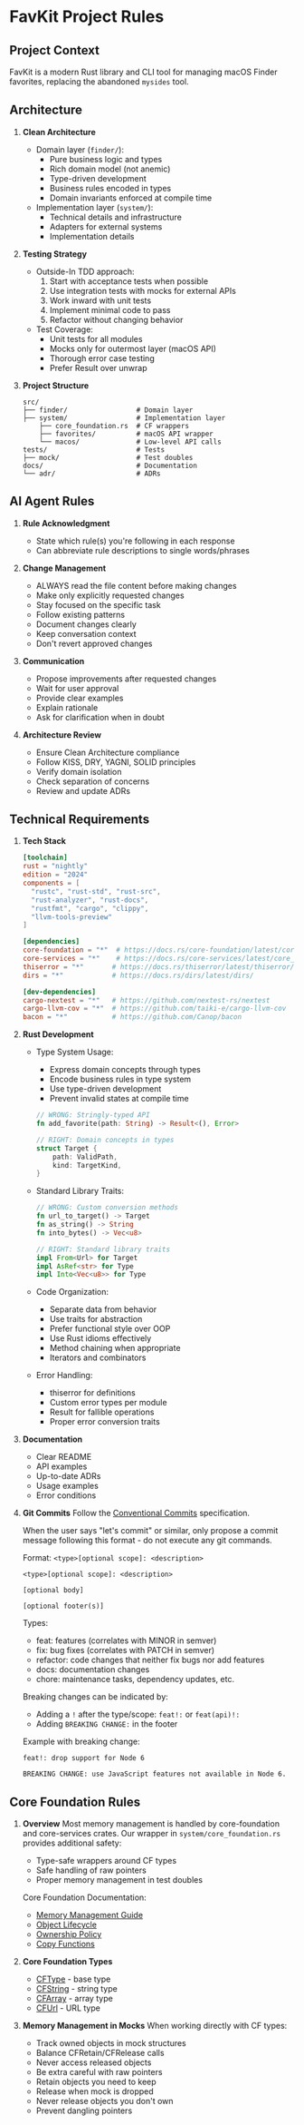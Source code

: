 # FavKit Project Rules

## Project Context

FavKit is a modern Rust library and CLI tool for managing macOS Finder favorites, replacing the abandoned `mysides` tool.

## Architecture

1. **Clean Architecture**
   - Domain layer (`finder/`):
     - Pure business logic and types
     - Rich domain model (not anemic)
     - Type-driven development
     - Business rules encoded in types
     - Domain invariants enforced at compile time
   - Implementation layer (`system/`):
     - Technical details and infrastructure
     - Adapters for external systems
     - Implementation details

2. **Testing Strategy**
   - Outside-In TDD approach:
     1. Start with acceptance tests when possible
     2. Use integration tests with mocks for external APIs
     3. Work inward with unit tests
     4. Implement minimal code to pass
     5. Refactor without changing behavior
   - Test Coverage:
     - Unit tests for all modules
     - Mocks only for outermost layer (macOS API)
     - Thorough error case testing
     - Prefer Result over unwrap

3. **Project Structure**
   ```
   src/
   ├── finder/                 # Domain layer
   ├── system/                 # Implementation layer
       ├── core_foundation.rs  # CF wrappers
       ├── favorites/          # macOS API wrapper
       └── macos/              # Low-level API calls
   tests/                      # Tests
   ├── mock/                   # Test doubles
   docs/                       # Documentation
   └── adr/                    # ADRs
   ```

## AI Agent Rules

1. **Rule Acknowledgment**
   - State which rule(s) you're following in each response
   - Can abbreviate rule descriptions to single words/phrases

2. **Change Management**
   - ALWAYS read the file content before making changes
   - Make only explicitly requested changes
   - Stay focused on the specific task
   - Follow existing patterns
   - Document changes clearly
   - Keep conversation context
   - Don't revert approved changes

3. **Communication**
   - Propose improvements after requested changes
   - Wait for user approval
   - Provide clear examples
   - Explain rationale
   - Ask for clarification when in doubt

4. **Architecture Review**
   - Ensure Clean Architecture compliance
   - Follow KISS, DRY, YAGNI, SOLID principles
   - Verify domain isolation
   - Check separation of concerns
   - Review and update ADRs

## Technical Requirements

1. **Tech Stack**
   ```toml
   [toolchain]
   rust = "nightly"
   edition = "2024"
   components = [
     "rustc", "rust-std", "rust-src",
     "rust-analyzer", "rust-docs",
     "rustfmt", "cargo", "clippy",
     "llvm-tools-preview"
   ]

   [dependencies]
   core-foundation = "*"  # https://docs.rs/core-foundation/latest/core_foundation/
   core-services = "*"    # https://docs.rs/core-services/latest/core_services/
   thiserror = "*"       # https://docs.rs/thiserror/latest/thiserror/
   dirs = "*"            # https://docs.rs/dirs/latest/dirs/

   [dev-dependencies]
   cargo-nextest = "*"   # https://github.com/nextest-rs/nextest
   cargo-llvm-cov = "*"  # https://github.com/taiki-e/cargo-llvm-cov
   bacon = "*"           # https://github.com/Canop/bacon
   ```

2. **Rust Development**
   - Type System Usage:
     - Express domain concepts through types
     - Encode business rules in type system
     - Use type-driven development
     - Prevent invalid states at compile time
     ```rust
     // WRONG: Stringly-typed API
     fn add_favorite(path: String) -> Result<(), Error>
     
     // RIGHT: Domain concepts in types
     struct Target {
         path: ValidPath,
         kind: TargetKind,
     }
     ```

   - Standard Library Traits:
     ```rust
     // WRONG: Custom conversion methods
     fn url_to_target() -> Target
     fn as_string() -> String
     fn into_bytes() -> Vec<u8>
     
     // RIGHT: Standard library traits
     impl From<Url> for Target
     impl AsRef<str> for Type
     impl Into<Vec<u8>> for Type
     ```

   - Code Organization:
     - Separate data from behavior
     - Use traits for abstraction
     - Prefer functional style over OOP
     - Use Rust idioms effectively
     - Method chaining when appropriate
     - Iterators and combinators

   - Error Handling:
     - thiserror for definitions
     - Custom error types per module
     - Result for fallible operations
     - Proper error conversion traits

3. **Documentation**
   - Clear README
   - API examples
   - Up-to-date ADRs
   - Usage examples
   - Error conditions

4. **Git Commits**
   Follow the [Conventional Commits](https://www.conventionalcommits.org/en/v1.0.0/) specification.
   
   When the user says "let's commit" or similar, only propose a commit message following this format - do not execute any git commands.

   Format: `<type>[optional scope]: <description>`
   ```
   <type>[optional scope]: <description>

   [optional body]

   [optional footer(s)]
   ```
   Types:
   - feat: features (correlates with MINOR in semver)
   - fix: bug fixes (correlates with PATCH in semver)
   - refactor: code changes that neither fix bugs nor add features
   - docs: documentation changes
   - chore: maintenance tasks, dependency updates, etc.
   
   Breaking changes can be indicated by:
   - Adding a `!` after the type/scope: `feat!:` or `feat(api)!:`
   - Adding `BREAKING CHANGE:` in the footer

   Example with breaking change:
   ```
   feat!: drop support for Node 6

   BREAKING CHANGE: use JavaScript features not available in Node 6.
   ```

## Core Foundation Rules

1. **Overview**
   Most memory management is handled by core-foundation and core-services crates.
   Our wrapper in `system/core_foundation.rs` provides additional safety:
   - Type-safe wrappers around CF types
   - Safe handling of raw pointers
   - Proper memory management in test doubles

   Core Foundation Documentation:
   - [Memory Management Guide](https://developer.apple.com/library/archive/documentation/CoreFoundation/Conceptual/CFMemoryMgmt/CFMemoryMgmt.html)
   - [Object Lifecycle](https://developer.apple.com/library/archive/documentation/CoreFoundation/Conceptual/CFMemoryMgmt/Articles/lifecycle.html)
   - [Ownership Policy](https://developer.apple.com/library/archive/documentation/CoreFoundation/Conceptual/CFMemoryMgmt/Concepts/Ownership.html)
   - [Copy Functions](https://developer.apple.com/library/archive/documentation/CoreFoundation/Conceptual/CFMemoryMgmt/Concepts/CopyFunctions.html)

2. **Core Foundation Types**
   - [CFType](https://docs.rs/core-foundation/latest/core_foundation/base/index.html) - base type
   - [CFString](https://docs.rs/core-foundation/latest/core_foundation/string/index.html) - string type
   - [CFArray](https://docs.rs/core-foundation/latest/core_foundation/array/index.html) - array type
   - [CFUrl](https://docs.rs/core-foundation/latest/core_foundation/url/index.html) - URL type

3. **Memory Management in Mocks**
   When working directly with CF types:
   - Track owned objects in mock structures
   - Balance CFRetain/CFRelease calls
   - Never access released objects
   - Be extra careful with raw pointers
   - Retain objects you need to keep
   - Release when mock is dropped
   - Never release objects you don't own
   - Prevent dangling pointers
